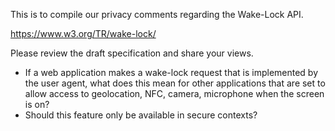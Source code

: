 This is to compile our privacy comments regarding the Wake-Lock API.

https://www.w3.org/TR/wake-lock/

Please review the draft specification and share your views.

- If a web application makes a wake-lock request that is implemented by the user agent, what does this mean for other applications that are set to allow access to geolocation, NFC, camera, microphone when the screen is on? 
- Should this feature only be available in secure contexts?
